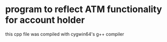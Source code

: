# program to reflect ATM functionality for account holder #

this cpp file was compiled with cygwin64's g++ compiler